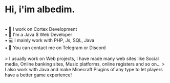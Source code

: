 <h1>Hi, i'im albedim.</h1>
<br>
• 💼 I work on Cortex Development<br>
• 📑 I'm a Java $ Web Developer<br>
• 💻 I mainly work with PHP, Js, SQL, Java<br>
• 💭 You can contact me on Telegram or Discord<br>
<br>
> I usually work on Web projects, I have made many web sites like Social media, Online banking sites, Music platforms, online registers and so on...</h3>
> I also work with Java and make Minecraft Plugins of any type to let players have a better game experience!</h3>
